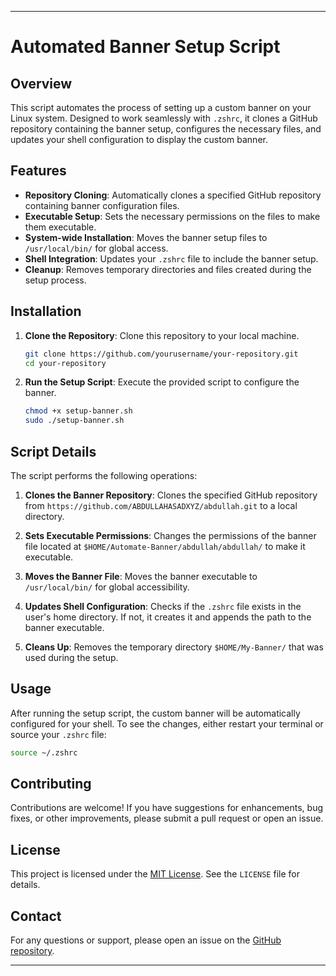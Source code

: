 
---

# Automated Banner Setup Script

## Overview

This script automates the process of setting up a custom banner on your Linux system. Designed to work seamlessly with `.zshrc`, it clones a GitHub repository containing the banner setup, configures the necessary files, and updates your shell configuration to display the custom banner.

## Features

- **Repository Cloning**: Automatically clones a specified GitHub repository containing banner configuration files.
- **Executable Setup**: Sets the necessary permissions on the files to make them executable.
- **System-wide Installation**: Moves the banner setup files to `/usr/local/bin/` for global access.
- **Shell Integration**: Updates your `.zshrc` file to include the banner setup.
- **Cleanup**: Removes temporary directories and files created during the setup process.

## Installation

1. **Clone the Repository**: Clone this repository to your local machine.

   ```bash
   git clone https://github.com/yourusername/your-repository.git
   cd your-repository
   ```

2. **Run the Setup Script**: Execute the provided script to configure the banner.

   ```bash
   chmod +x setup-banner.sh
   sudo ./setup-banner.sh
   ```

## Script Details

The script performs the following operations:

1. **Clones the Banner Repository**: Clones the specified GitHub repository from `https://github.com/ABDULLAHASADXYZ/abdullah.git` to a local directory.
   
2. **Sets Executable Permissions**: Changes the permissions of the banner file located at `$HOME/Automate-Banner/abdullah/abdullah/` to make it executable.
   
3. **Moves the Banner File**: Moves the banner executable to `/usr/local/bin/` for global accessibility.
   
4. **Updates Shell Configuration**: Checks if the `.zshrc` file exists in the user's home directory. If not, it creates it and appends the path to the banner executable.
   
5. **Cleans Up**: Removes the temporary directory `$HOME/My-Banner/` that was used during the setup.

## Usage

After running the setup script, the custom banner will be automatically configured for your shell. To see the changes, either restart your terminal or source your `.zshrc` file:

```bash
source ~/.zshrc
```

## Contributing

Contributions are welcome! If you have suggestions for enhancements, bug fixes, or other improvements, please submit a pull request or open an issue.

## License

This project is licensed under the [MIT License](LICENSE). See the `LICENSE` file for details.

## Contact

For any questions or support, please open an issue on the [GitHub repository](https://github.com/ABDULLAHASADXYZ/abdullah/issues).

---

